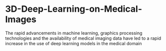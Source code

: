 # 3D-Deep-Learning-on-Medical-Images
The rapid advancements in machine learning, graphics processing technologies and the availability of medical imaging data have led to a rapid increase in the use of deep learning models in the medical domain
